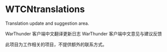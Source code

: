 # WTCNtranslations
Translation update and suggestion area.

WarThunder 客户端中文翻译更新日志
WarThunder 客户端中文意见与建议反馈

此项目为工作相关的项目，不提供额外的联系方式。
